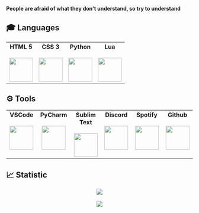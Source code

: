 **People are afraid of what they don't understand, so try to understand**

## 🎓 Languages

<table align='center'>
    <tbody>
        <tr valign = "top">
            <td width = "25%" align = "center">
                <span>
                    <b>HTML 5</b>
                </span><br><br>
                <img height="64px" src="https://cdn.svgporn.com/logos/html-5.svg">
            </td>
            <td width = "25%" align = "center">
                <span>
                    <b>CSS 3</b>
                </span><br><br>
                <img height="64px" src="https://cdn.svgporn.com/logos/css-3.svg">
            </td>
            <td width = "25%" align = "center">
                <span>
                    <b>Python</b>
                </span><br><br>
                <img height="64px" src="https://cdn.svgporn.com/logos/python.svg">
            </td>
             <td width = "25%" align = "center">
                <span>
                    <b>Lua</b>
                </span><br><br>
                <img height="64px" src="https://cdn.svgporn.com/logos/lua.svg">
            </td>
        </tr>
    </tbody>
</table>

## ⚙️ Tools

<table>
    <tbody>
        <tr valign = "top">
            <td width = "15%" align = "center">
                <span>
                    <b>VSCode</b>
                </span><br><br>
                <img height="64px" src="https://cdn.svgporn.com/logos/visual-studio-code.svg">
            </td>
            <td width = "15%" align = "center">
                <span>
                    <b>PyCharm</b>
                </span><br><br>
                <img height="64px" src="https://cdn.svgporn.com/logos/pycharm.svg">
            </td>
            <td width = "15%" align = "center">
                <span>
                    <b>Sublim Text</b>
                </span><br><br>
                <img height="64px" src="https://damiandeluca.com.ar/wp-content/uploads/2012/08/sublime.png">
            </td>
             <td width = "15%" align = "center">
                <span>
                    <b>Discord</b>
                </span><br><br>
                <img height="64px" src="https://cdn.svgporn.com/logos/discord.svg">
            </td>
            <td width = "15%" align = "center">
                <span>
                    <b>Spotify</b>
                </span><br><br>
                <img height="64px" src="https://upload.wikimedia.org/wikipedia/commons/thumb/1/19/Spotify_logo_without_text.svg/1200px-Spotify_logo_without_text.svg.png">
            </td>
            <td width = "15%" align = "center">
                <span>
                    <b>Github</b>
                </span><br><br>
                <img height="64px" src="https://cdn.svgporn.com/logos/github-icon.svg">
            </td>
        </tr>
    </tbody>
    
</table>

<!-- <p align='center'><img src = "https://github-readme-stats.vercel.app/api?username=Slewog&show_icons=true&theme=dark"></p> -->
## 📈 Statistic
<p align='center'>
    <img src = "https://github-readme-stats.vercel.app/api?username=Slewog&show_icons=true&theme=dark"></br></br>
    <img  src = "https://github-readme-stats.vercel.app/api/top-langs/?username=Slewog&layout=compact&theme=dark%22">
    
</p>
